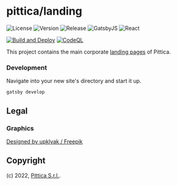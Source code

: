 # pittica/landing

![License](https://img.shields.io/github/license/pittica/landing)
![Version](https://img.shields.io/github/package-json/v/pittica/landing)
![Release](https://img.shields.io/github/v/release/pittica/landing)
![GatsbyJS](https://img.shields.io/github/package-json/dependency-version/pittica/landing/gatsby)
![React](https://img.shields.io/github/package-json/dependency-version/pittica/landing/react)

[![Build and Deploy](https://github.com/pittica/landing/actions/workflows/build-and-deploy.yml/badge.svg)](https://github.com/pittica/landing/actions/workflows/build-and-deploy.yml)
[![CodeQL](https://github.com/pittica/landing/actions/workflows/codeql-analysis.yml/badge.svg)](https://github.com/pittica/landing/actions/workflows/codeql-analysis.yml)

This project contains the main corporate [landing pages](https://landing.pittica.com/) of Pittica.

### Development

Navigate into your new site's directory and start it up.

```shell
gatsby develop
```

## Legal

### Graphics

[Designed by upklyak / Freepik](http://www.freepik.com)

## Copyright

(c) 2022, [Pittica S.r.l.](https://pittica.com).

